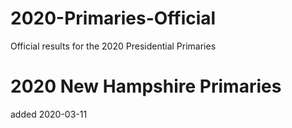 # 2020-Primaries-Official
Official results for the 2020 Presidential Primaries 

# 2020 New Hampshire Primaries
added 2020-03-11
